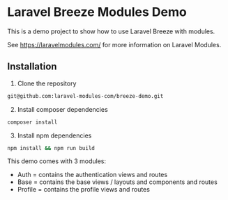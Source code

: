 # Laravel Breeze Modules Demo

This is a demo project to show how to use Laravel Breeze with modules.

See https://laravelmodules.com/ for more information on Laravel Modules.

## Installation

1. Clone the repository

```bash
git@github.com:laravel-modules-com/breeze-demo.git
```

2. Install composer dependencies

```bash
composer install
```

3. Install npm dependencies

```bash
npm install && npm run build
```

This demo comes with 3 modules:

- Auth = contains the authentication views and routes
- Base = contains the base views / layouts and components and routes
- Profile = contains the profile views and routes



